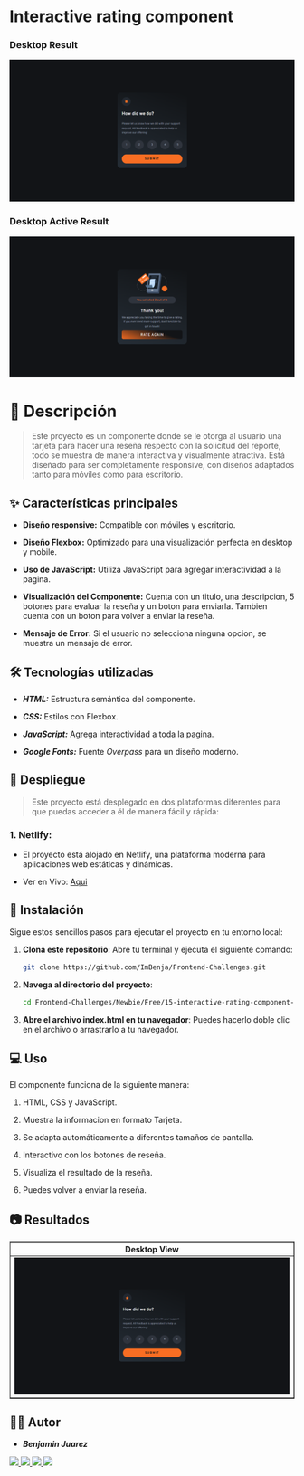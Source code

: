# Interactive rating component

### Desktop Result

![Design preview for the Stats preview card component coding challenge](design/results/Desktop-Result.png)

### Desktop Active Result

![Design preview for the Stats preview card component coding challenge](design/results/Desktop-Result-aCtive.png)

# 📝 Descripción

> Este proyecto es un componente donde se le otorga al usuario una tarjeta para hacer una reseña respecto con la solicitud del reporte, todo se muestra de manera interactiva y visualmente atractiva. Está diseñado para ser completamente responsive, con diseños adaptados tanto para móviles como para escritorio.

## ✨ Características principales

- **Diseño responsive:** Compatible con móviles y escritorio.

- **Diseño Flexbox:** Optimizado para una visualización perfecta en desktop y mobile.

- **Uso de JavaScript:** Utiliza JavaScript para agregar interactividad a la pagina.

- **Visualización del Componente:** Cuenta con un titulo, una descripcion, 5 botones para evaluar la reseña y un boton para enviarla. Tambien cuenta con un boton para volver a enviar la reseña.

- **Mensaje de Error:** Si el usuario no selecciona ninguna opcion, se muestra un mensaje de error.

## 🛠️ Tecnologías utilizadas

- **_HTML:_** Estructura semántica del componente.

- **_CSS:_** Estilos con Flexbox.

- **_JavaScript:_** Agrega interactividad a toda la pagina.

- **_Google Fonts:_** Fuente _Overpass_ para un diseño moderno.

## 🚀 Despliegue

> Este proyecto está desplegado en dos plataformas diferentes para que puedas acceder a él de manera fácil y rápida:

### 1. Netlify:

- El proyecto está alojado en Netlify, una plataforma moderna para aplicaciones web estáticas y dinámicas.

- Ver en Vivo: [Aqui](https://interactive-ratinggg.netlify.app/)

## 🚀 Instalación

Sigue estos sencillos pasos para ejecutar el proyecto en tu entorno local:

1. **Clona este repositorio**:
   Abre tu terminal y ejecuta el siguiente comando:

   ```bash
   git clone https://github.com/ImBenja/Frontend-Challenges.git

   ```

2. **Navega al directorio del proyecto**:

   ```bash
   cd Frontend-Challenges/Newbie/Free/15-interactive-rating-component-main

   ```

3. **Abre el archivo index.html en tu navegador**:
   Puedes hacerlo doble clic en el archivo o arrastrarlo a tu navegador.

## 💻 Uso

El componente funciona de la siguiente manera:

1. HTML, CSS y JavaScript.

2. Muestra la informacion en formato Tarjeta.

3. Se adapta automáticamente a diferentes tamaños de pantalla.

4. Interactivo con los botones de reseña.

5. Visualiza el resultado de la reseña.

6. Puedes volver a enviar la reseña.

## 📷 Resultados

<table border="1">
  <tr>
     <th>
      Desktop View
    </th>
  </tr>
  <tr>
     <td>
      <img src="design/results/Desktop-Result.png" width="1000px">
    </td>
  </tr>
</table>

## 👨‍💻 Autor

- **_Benjamin Juarez_**

<a href= "https://www.instagram.com/benjajuarez1_/?hl=es">
    <img src="https://img.shields.io/badge/Instagram-%23E4405F.svg?style=for-the-badge&logo=Instagram&logoColor=white">
</a>
<a href="https://www.frontendmentor.io/profile/ImBenja">
  <img src="https://img.shields.io/badge/frontend mentor-%23111011.svg?style=for-the-badge&logo=frontendmentor&logoColor=white">
</a>
<a href="https://x.com/benjajuarez_2">
   <img src="https://img.shields.io/badge/X-%23000.svg?style=for-the-badge&logo=X&logoColor=white">
</a>
<a href="https://www.linkedin.com/in/benjam%C3%ADn-ju%C3%A1rez-b712592b8/">
	<img src="https://img.shields.io/badge/linkedin-%230077B5.svg?style=for-the-badge&logo=linkedin&logoColor=white">
</a>
